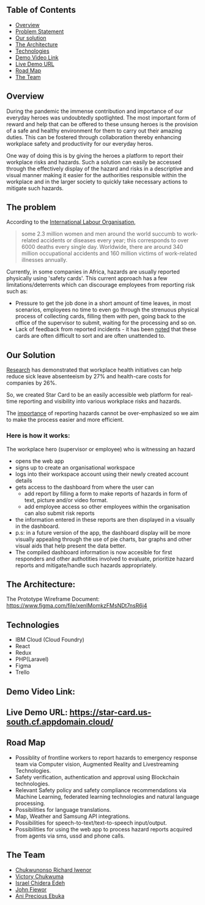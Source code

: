## Table of Contents
- [Overview](#overview)
- [Problem Statement](#the-problem)
- [Our solution](#our-solution)
- [The Architecture](#the-architecture)
- [Technologies](#technologies)
- [Demo Video Link](#demo-video-link)
- [Live Demo URL](#live-demo-url)
- [Road Map](#road-map)
- [The Team](#the-team)

## Overview
During the pandemic the immense contribution and importance of our everyday heroes was undoubtedly spotlighted.
The most important form of reward and help that can be offered to these unsung heroes is the provision of a safe and healthy environment for them to carry out their amazing duties.
This can be fostered through collaboration thereby enhancing workplace safety and productivity for our everyday heros.

One way of doing this is by giving the heroes a platform to report their workplace risks and hazards. Such a  solution can easily be accessed through the effectively display of the hazard and risks in a descriptive and visual manner making it easier for the authorities responsible within the workplace and in the larger society to quickly take necessary actions to mitigate such hazards.


## The problem
According to the [International Labour Organisation](https://www.ilo.org/moscow/areas-of-work/occupational-safety-and-health/WCMS_249278/lang--en/index.htm),
> some 2.3 million women and men around the world succumb to work-related accidents or diseases every year; this corresponds to over 6000 deaths every single day. Worldwide, there are around 340 million occupational accidents and 160 million victims of work-related illnesses annually.

Currently, in some companies in Africa, hazards are usually reported physically using 'safety cards'. This current approach has a few limitations/deterrents which can discourage employees from reporting risk such as:
- Pressure to get the job done in a short amount of time leaves, in most scenarios, employees no time to even go through the strenuous physical process of collecting cards, filling them with pen, going back to the office of the supervisor to submit, waiting for the processing and so on.
- Lack of feedback from reported incidents - it has been [noted](https://safetydifferently.com/stop-start-cards/) that these cards are often difficult to sort and are often unattended to.

## Our Solution 
[Research](https://www.who.int/en/news-room/fact-sheets/detail/protecting-workers'-health) has demonstrated that workplace health initiatives can help reduce sick leave absenteeism by 27% and health-care costs for companies by 26%.

So, we created Star Card to be an easily accessible web platform for real-time reporting and visibility into various workplace risks and hazards.

The [importance](https://www.uniprint.com.au/blogs/news/why-it-s-important-to-report-hazards-in-the-workplace#:~:text=Why%20Is%20Hazard%20Reporting%20Important,creating%20a%20safe%20working%20environment.&text=Most%20importantly%2C%20it%20ensures%20that,quality%20data%20to%20be%20collected) of reporting hazards cannot be over-emphasized so we aim to make the process easier and more efficient.
### Here is how it works:
The workplace hero (supervisor or employee) who is witnessing an hazard
  - opens the web app
  - signs up to create an organisational workspace
  - logs into their workspace account using their newly created account details
  - gets access to the dashboard from where the user can 
    - add report by filling a form to make reports of hazards in form of text, picture and/or video format.
    - add employee access so other employees within the organisation can also submit risk reports
  - the information entered in these reports are then displayed in a visually in the dashboard.
  - p.s: in a future version of the app, the dashboard display will be more visually appealing through the use of pie charts, bar graphs and other visual aids that help present the data better.
- The compiled dashboard information is now accesible for first responders and other authotities involved to evaluate, prioritize hazard reports and mitigate/handle such hazards appropriately.

## The Architecture:

The Prototype Wireframe Document: https://www.figma.com/file/xenIMomkzFMsNDt7nsR6j4

<!-- The Technologies/Hardwares/Softwares/Libraries/Datasets/APIs/Services/Systems used: -->
## Technologies
- IBM Cloud (Cloud Foundry)
- React
- Redux
- PHP(Laravel)
- Figma
- Trello

## Demo Video Link:

## Live Demo URL: https://star-card.us-south.cf.appdomain.cloud/

## Road Map
- Possiblity of frontline workers to report hazards to emergency response team via Computer vision,  Augmented Reality and Livestreaming Technologies.
- Safety verification, authentication and approval using Blockchain technologies.
- Relevant Safety policy and  safety compliance recommendations via Machine Learning, federated learning technologies and natural language processing.
- Possibilities for language translations.
- Map, Weather and Samsung API integrations.
- Possibilities for speech-to-text/text-to-speech  input/output.
- Possibilities for using the web app to process hazard reports acquired from agents via sms, ussd and phone calls.
## The Team
- [Chukwunonso Richard Iwenor](https://github.com/RichardTalented)
- [Victory Chukwuma]()
- [Israel Chidera Edeh](https://github.com/IsraelChidera)
- [John Fiewor](https://github.com/Fiewor)
- [Ani Precious Ebuka]()
